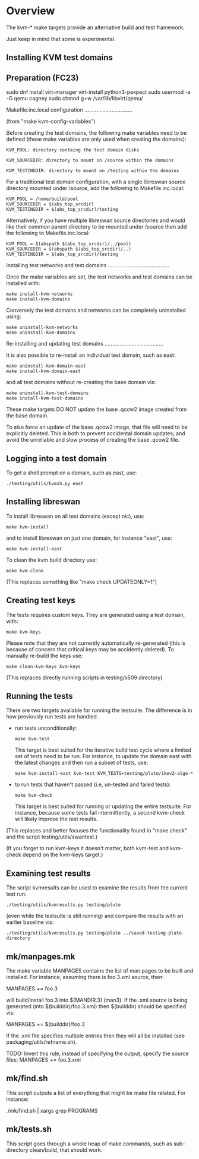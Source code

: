 
Overview
========

The kvm-* make targets provide an alternative build and test
framework.

Just keep in mind that some is experimental.


Installing KVM test domains
---------------------------


Preparation (FC23)
------------------

sudo dnf install virt-manager virt-install python3-pexpect
sudo usermod -a -G qemu cagney
sudo chmod g+w /var/lib/libvirt/qemu/


Makefile.inc.local configuration
................................

(from "make kvm-config-variables")

Before creating the test domains, the following make variables need to
be defined (these make variables are only used when creating the
domains):

    KVM_POOL: directory containg the test domain disks

    KVM_SOURCEDIR: directory to mount on /source within the domains

    KVM_TESTINGDIR: directory to mount on /testing within the domains

For a traditional test domain configuration, with a single libreswan
source directory mounted under /source, add the following to
Makefile.inc.local:

    KVM_POOL = /home/build/pool
    KVM_SOURCEDIR = $(abs_top_srcdir)
    KVM_TESTINGDIR = $(abs_top_srcdir)/testing

Alternatively, if you have multiple libreswan source directories and
would like their common parent directory to be mounted under /source
then add the following to Makefile.inc.local:

    KVM_POOL = $(abspath $(abs_top_srcdir)/../pool)
    KVM_SOURCEDIR = $(abspath $(abs_top_srcdir)/..)
    KVM_TESTINGDIR = $(abs_top_srcdir)/testing


Installing test networks and test domains
.........................................

Once the make variables are set, the test networks and test domains
can be installed with:

    make install-kvm-networks
    make install-kvm-domains

Conversely the test domains and networks can be completely uninstalled
using:

    make uninstall-kvm-networks
    make uninstall-kvm-domains


Re-installing and updating test domains
.......................................

It is also possible to re-install an individual test domain, such as
east:

    make uninstall-kvm-domain-east
    make install-kvm-domain-east

and all test domains without re-creating the base domain vis:

    make uninstall-kvm-test-domains
    make install-kvm-test-domains

These make targets DO NOT update the base .qcow2 image created from
the base domain.

To also force an update of the base .qcow2 image, that file will need
to be explicitly deleted.  This is both to prevent accidental domain
updates; and avoid the unreliable and slow process of creating the
base .qcow2 file.


Logging into a test domain
--------------------------

To get a shell prompt on a domain, such as east, use:

    ./testing/utils/kvmsh.py east


Installing libreswan
--------------------

To install libreswan on all test domains (except nic), use:

    make kvm-install

and to install libreswan on just one domain, for instance "east", use:

    make kvm-install-east

To clean the kvm build directory use:

    make kvm-clean

(This replaces something like "make check UPDATEONLY=1")


Creating test keys
------------------

The tests requires custom keys.  They are generated using a test
domain, with:

    make kvm-keys

Please note that they are not currently automatically re-generated
(this is because of concern that critical keys may be accidently
deleted).  To manually re-build the keys use:

    make clean-kvm-keys kvm-keys

(This replaces directly running scripts in testing/x509 directory)


Running the tests
-----------------

There are two targets available for running the testsuite.  The
difference is in how previously run tests are handled.

- run tests unconditionally:

      make kvm-test

  This target is best suited for the iterative build test cycle where
  a limited set of tests need to be run.  For instance, to update the
  domain east with the latest changes and then run a subset of tests,
  use:

      make kvm-install-east kvm-test KVM_TESTS=testing/pluto/ikev2-algo-*

- to run tests that haven't passed (i.e, un-tested and failed tests):

      make kvm-check

  This target is best suited for running or updating the entire
  testsuite.  For instance, because some tests fail intermittently, a
  second kvm-check will likely improve the test results.

(This replaces and better focuses the functionality found in "make
check" and the script testing/utils/swantest.)

(If you forget to run kvm-keys it doesn't matter, both kvm-test and
kvm-check depend on the kvm-keys target.)


Examining test results
----------------------

The script kvmresults can be used to examine the results from the
current test run:

    ./testing/utils/kvmresults.py testing/pluto

(even while the testsuite is still running) and compare the results
with an earlier baseline vis:

    ./testing/utils/kvmresults.py testing/pluto ../saved-testing-pluto-directory

mk/manpages.mk
--------------

The make variable MANPAGES contains the list of man pages to be built
and installed.  For instance, assuming there is foo.3.xml source, then:

  MANPAGES += foo.3

will build/install foo.3 into $(MANDIR.3) (man3).  If the .xml source
is being generated (into $(builddir)/foo.3.xml) then $(builddir)
should be specified vis:

  MANPAGES += $(builddir)/foo.3

If the .xml file specifies multiple <refname></refname> entries then
they will all be installed (see packaging/utils/refname.sh).

TODO: Invert this rule, instead of specifying the output, specify the source files: MANPAGES += foo.3.xml

mk/find.sh
----------

This script outputs a list of everything that might be make file
related.  For instance:

  ./mk/find.sh | xargs grep PROGRAMS

mk/tests.sh
-----------

This script goes through a whole heap of make commands, such as
sub-directory clean/build, that should work.
